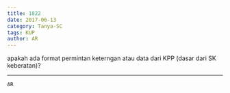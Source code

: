 ```yaml
---
title: 1822
date: 2017-06-13
category: Tanya-SC
tags: KUP
author: AR
---
```


apakah ada format permintan keterngan atau data dari KPP (dasar dari SK keberatan)?

---



`AR`
